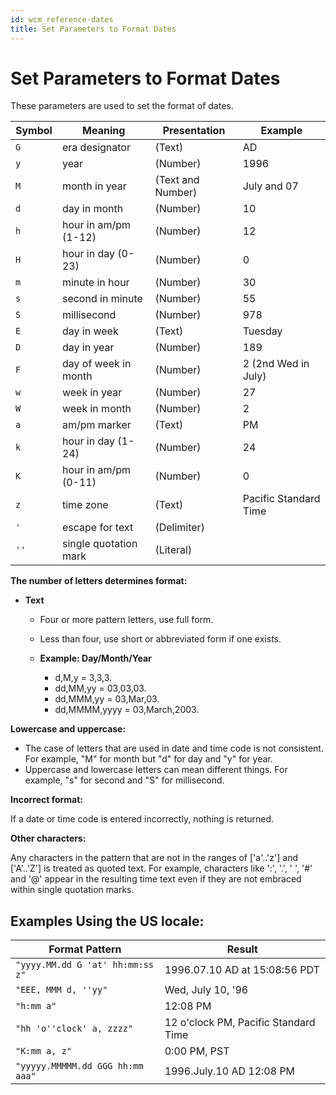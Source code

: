 ```yaml
---
id: wcm_reference-dates
title: Set Parameters to Format Dates
---
```


# Set Parameters to Format Dates

These parameters are used to set the format of dates.

|Symbol|Meaning|Presentation|Example|
|------|-------|------------|-------|
|`G`|era designator|\(Text\)|AD|
|`y`|year|\(Number\)|1996|
|`M`|month in year|\(Text and Number\)|July and 07|
|`d`|day in month|\(Number\)|10|
|`h`|hour in am/pm \(1-12\)|\(Number\)|12|
|`H`|hour in day \(0-23\)|\(Number\)|0|
|`m`|minute in hour|\(Number\)|30|
|`s`|second in minute|\(Number\)|55|
|`S`|millisecond|\(Number\)|978|
|`E`|day in week|\(Text\)|Tuesday|
|`D`|day in year|\(Number\)|189|
|`F`|day of week in month|\(Number\)|2 \(2nd Wed in July\)|
|`w`|week in year|\(Number\)|27|
|`W`|week in month|\(Number\)|2|
|`a`|am/pm marker|\(Text\)|PM|
|`k`|hour in day \(1-24\)|\(Number\)|24|
|`K`|hour in am/pm \(0-11\)|\(Number\)|0|
|`z`|time zone|\(Text\)|Pacific Standard Time|
|`'`|escape for text|\(Delimiter\)| |
|`''`|single quotation mark|\(Literal\)| |

**The number of letters determines format:**

-   **Text**

    -   Four or more pattern letters, use full form.
    -   Less than four, use short or abbreviated form if one exists.
    -   **Example: Day/Month/Year**

        -   d,M,y = 3,3,3.
        -   dd,MM,yy = 03,03,03.
        -   dd,MMM,yy = 03,Mar,03.
        -   dd,MMMM,yyyy = 03,March,2003.

**Lowercase and uppercase:**

-   The case of letters that are used in date and time code is not consistent. For example, "M" for month but "d" for day and "y" for year.
-   Uppercase and lowercase letters can mean different things. For example, "s" for second and "S" for millisecond.

**Incorrect format:**

If a date or time code is entered incorrectly, nothing is returned.

**Other characters:**

Any characters in the pattern that are not in the ranges of \['a'..'z'\] and \['A'..'Z'\] is treated as quoted text. For example, characters like ':', '.', ' ', '\#' and '@' appear in the resulting time text even if they are not embraced within single quotation marks.

## Examples Using the US locale:

|Format Pattern|Result|
|--------------|------|
|`"yyyy.MM.dd G 'at' hh:mm:ss z"`|1996.07.10 AD at 15:08:56 PDT|
|`"EEE, MMM d, ''yy"`|Wed, July 10, '96|
|`"h:mm a"`|12:08 PM|
|`"hh 'o''clock' a, zzzz"`|12 o'clock PM, Pacific Standard Time|
|`"K:mm a, z"`|0:00 PM, PST|
|`"yyyyy.MMMMM.dd GGG hh:mm aaa"`|1996.July.10 AD 12:08 PM|

